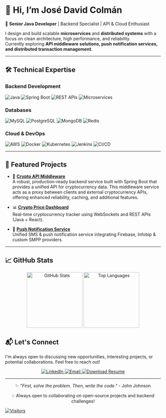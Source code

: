 # 👋 Hi, I’m José David Colmán
🚀 **Senior Java Developer** | Backend Specialist | API & Cloud Enthusiast  

I design and build scalable **microservices** and **distributed systems** with a focus on clean architecture, high performance, and reliability.  
Currently exploring **API middleware solutions, push notification services, and distributed transaction management**.

---

## 🛠️ Technical Expertise

### Backend Development
![Java](https://img.shields.io/badge/Java-Expert-ED8B00?style=flat-square&logo=openjdk&logoColor=white)
![Spring Boot](https://img.shields.io/badge/Spring_Boot-Expert-6DB33F?style=flat-square&logo=springboot&logoColor=white)
![REST APIs](https://img.shields.io/badge/REST-Expert-FF6F61?style=flat-square)
![Microservices](https://img.shields.io/badge/Microservices-Expert-6E6E6E?style=flat-square)

### Databases
![MySQL](https://img.shields.io/badge/MySQL-Expert-4479A1?style=flat-square&logo=mysql&logoColor=white)
![PostgreSQL](https://img.shields.io/badge/PostgreSQL-Advanced-316192?style=flat-square&logo=postgresql&logoColor=white)
![MongoDB](https://img.shields.io/badge/MongoDB-Advanced-47A248?style=flat-square&logo=mongodb&logoColor=white)
![Redis](https://img.shields.io/badge/Redis-Advanced-DC382D?style=flat-square&logo=redis&logoColor=white)

### Cloud & DevOps
![AWS](https://img.shields.io/badge/AWS-Advanced-FF9900?style=flat-square&logo=amazonaws&logoColor=white)
![Docker](https://img.shields.io/badge/Docker-Expert-2496ED?style=flat-square&logo=docker&logoColor=white)
![Kubernetes](https://img.shields.io/badge/Kubernetes-Intermediate-326CE5?style=flat-square&logo=kubernetes&logoColor=white)
![Jenkins](https://img.shields.io/badge/Jenkins-Advanced-D24939?style=flat-square&logo=jenkins&logoColor=white)
![CI/CD](https://img.shields.io/badge/CI/CD-Advanced-5C2D91?style=flat-square&logo=githubactions&logoColor=white)

---

## 🚀 Featured Projects

- 📡 [**Crypto API Middleware**](https://github.com/jdavidc/crypto-middleware)  
 A robust, production-ready backend service built with Spring Boot that provides a unified API for cryptocurrency data. This middleware service acts as a proxy between clients and external cryptocurrency APIs, offering enhanced reliability, caching, and additional features.

- 📊 [**Crypto Price Dashboard**](https://github.com/yourusername/crypto-dashboard)  
  Real-time cryptocurrency tracker using WebSockets and REST APIs (Java + React).

- 📱 [**Push Notification Service**](https://github.com/yourusername/push-notification-service)  
  Unified SMS & push notification service integrating Firebase, Infobip & custom SMPP providers.

---

## 📈 GitHub Stats

<div align="center">
  <img height="180em" src="https://github-readme-stats.vercel.app/api?username=jdavidc&show_icons=true&theme=radical&include_all_commits=true&count_private=true" alt="GitHub Stats" />
  <img height="180em" src="https://github-readme-stats.vercel.app/api/top-langs/?username=jdavidc&layout=compact&theme=radical" alt="Top Languages" />
</div>

## 📬 Let's Connect

I'm always open to discussing new opportunities, interesting projects, or potential collaborations. Feel free to reach out!

<div align="center">
  <a href="https://linkedin.com/in/josedcolman" target="_blank">
    <img src="https://img.shields.io/badge/LinkedIn-0A66C2?style=for-the-badge&logo=linkedin&logoColor=white" alt="LinkedIn"/>
  </a>
  <a href="mailto:josedcolman@gmail.com">
    <img src="https://img.shields.io/badge/Email-D14836?style=for-the-badge&logo=gmail&logoColor=white" alt="Email"/>
  </a>
  <a href="https://github.com/jdavidc/jdavidc/raw/main/José%20Colmán%20CV%202025.pdf" download>
    <img src="https://img.shields.io/badge/Download_Resume-4285F4?style=for-the-badge&logo=adobe-acrobat-reader&logoColor=white" alt="Download Resume"/>
  </a>
</div>

---

<div align="center">
  <p>✨ <i>"First, solve the problem. Then, write the code."</i> - John Johnson</p>
  <p>💡 Always open to collaborating on open-source projects and backend challenges!</p>
</div>

[![Visitors](https://komarev.com/ghpvc/?username=jdavidc&label=Profile%20views&color=0e75b6&style=flat)](https://github.com/jdavidc)
